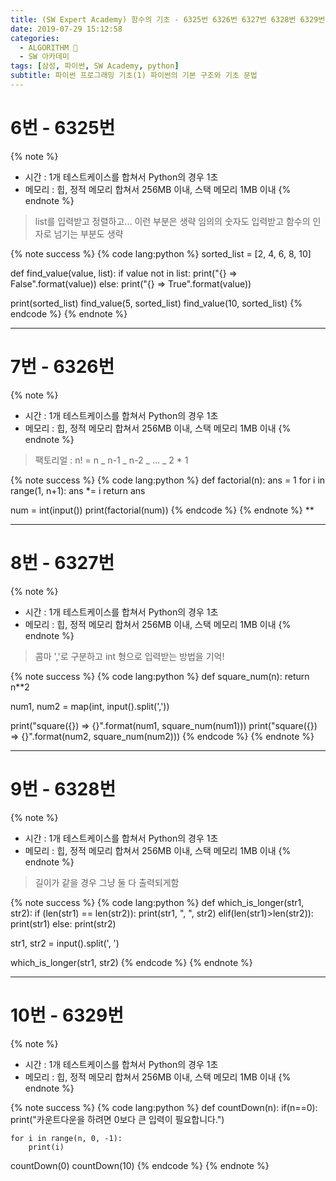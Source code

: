 ```yaml
---
title: (SW Expert Academy) 함수의 기초 - 6325번 6326번 6327번 6328번 6329번
date: 2019-07-29 15:12:58
categories:
  - ALGORITHM 🎯
  - SW 아카데미
tags: [삼성, 파이썬, SW Academy, python]
subtitle: 파이썬 프로그래밍 기초(1) 파이썬의 기본 구조와 기초 문법
---
```


# 6번 - 6325번

{% note %}

- 시간 : 1개 테스트케이스를 합쳐서 Python의 경우 1초
- 메모리 : 힙, 정적 메모리 합쳐서 256MB 이내, 스택 메모리 1MB 이내
  {% endnote %}

> list를 입력받고 정렬하고... 이런 부분은 생략
> 임의의 숫자도 입력받고 함수의 인자로 넘기는 부분도 생략

{% note success %}
{% code lang:python %}
sorted_list = [2, 4, 6, 8, 10]

def find_value(value, list):
if value not in list:
print("{} => False".format(value))
else:
print("{} => True".format(value))

print(sorted_list)
find_value(5, sorted_list)
find_value(10, sorted_list)
{% endcode %}
{% endnote %}

---

# 7번 - 6326번

{% note %}

- 시간 : 1개 테스트케이스를 합쳐서 Python의 경우 1초
- 메모리 : 힙, 정적 메모리 합쳐서 256MB 이내, 스택 메모리 1MB 이내
  {% endnote %}

> 팩토리얼 : n! = n _ n-1 _ n-2 _ ... _ 2 \* 1

{% note success %}
{% code lang:python %}
def factorial(n):
ans = 1
for i in range(1, n+1):
ans \*= i
return ans

num = int(input())
print(factorial(num))
{% endcode %}
{% endnote %}
\*\*

---

# 8번 - 6327번

{% note %}

- 시간 : 1개 테스트케이스를 합쳐서 Python의 경우 1초
- 메모리 : 힙, 정적 메모리 합쳐서 256MB 이내, 스택 메모리 1MB 이내
  {% endnote %}

> 콤마 ','로 구분하고 int 형으로 입력받는 방법을 기억!

{% note success %}
{% code lang:python %}
def square_num(n):
return n\*\*2

num1, num2 = map(int, input().split(','))

print("square({}) => {}".format(num1, square_num(num1)))
print("square({}) => {}".format(num2, square_num(num2)))
{% endcode %}
{% endnote %}

---

# 9번 - 6328번

{% note %}

- 시간 : 1개 테스트케이스를 합쳐서 Python의 경우 1초
- 메모리 : 힙, 정적 메모리 합쳐서 256MB 이내, 스택 메모리 1MB 이내
  {% endnote %}

> 길이가 같을 경우 그냥 둘 다 출력되게함

{% note success %}
{% code lang:python %}
def which_is_longer(str1, str2):
if (len(str1) == len(str2)):
print(str1, ", ", str2)
elif(len(str1)>len(str2)):
print(str1)
else:
print(str2)

str1, str2 = input().split(', ')

which_is_longer(str1, str2)
{% endcode %}
{% endnote %}

---

# 10번 - 6329번

{% note %}

- 시간 : 1개 테스트케이스를 합쳐서 Python의 경우 1초
- 메모리 : 힙, 정적 메모리 합쳐서 256MB 이내, 스택 메모리 1MB 이내
  {% endnote %}

{% note success %}
{% code lang:python %}
def countDown(n):
if(n==0):
print("카운트다운을 하려면 0보다 큰 입력이 필요합니다.")

    for i in range(n, 0, -1):
        print(i)

countDown(0)
countDown(10)
{% endcode %}
{% endnote %}
